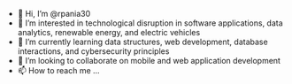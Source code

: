 - 👋 Hi, I’m @rpania30
- 👀 I’m interested in technological disruption in software applications, data analytics, renewable energy, and electric vehicles 
- 🌱 I’m currently learning data structures, web development, database interactions, and cybersecurity principles
- 💞️ I’m looking to collaborate on mobile and web application development
- 📫 How to reach me ...

